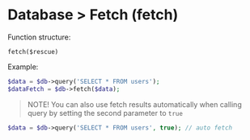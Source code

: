 # Database > Fetch (fetch)

Function structure:

`fetch($rescue)`

Example:

```php
$data = $db->query('SELECT * FROM users');
$dataFetch = $db->fetch($data);
```

> NOTE! You can also use fetch results automatically when calling query by setting the second parameter to `true`

```php
$data = $db->query('SELECT * FROM users', true); // auto fetch
```